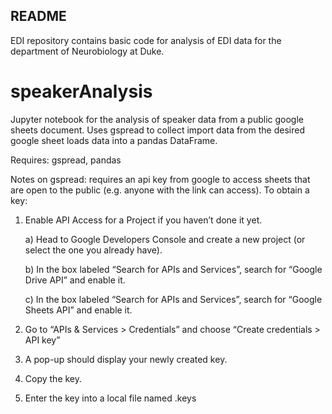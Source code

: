 ## README
EDI repository contains basic code for analysis of EDI data for the department of Neurobiology at Duke.

# speakerAnalysis
Jupyter notebook for the analysis of speaker data from a public google sheets document. Uses gspread to collect import data from the desired google sheet loads data into a pandas DataFrame.

Requires: gspread, pandas

Notes on gspread: requires an api key from google to access sheets that are open to the public (e.g. anyone with the link can access). To obtain a key:

1) Enable API Access for a Project if you haven’t done it yet.

    a) Head to Google Developers Console and create a new project (or select the one you already have).

    b) In the box labeled “Search for APIs and Services”, search for “Google Drive API” and enable it.

    c) In the box labeled “Search for APIs and Services”, search for “Google Sheets API” and enable it. 

3) Go to “APIs & Services > Credentials” and choose “Create credentials > API key”

4) A pop-up should display your newly created key.

5) Copy the key.

6) Enter the key into a local file named .keys
